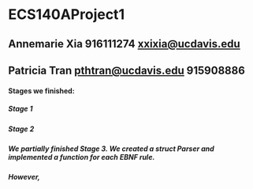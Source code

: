 # ECS140AProject1
## Annemarie Xia 916111274 xxixia@ucdavis.edu
## Patricia Tran pthtran@ucdavis.edu 915908886

#### Stages we finished:
##### Stage 1
##### Stage 2
##### We partially finished Stage 3. We created a struct Parser and implemented a function for each EBNF rule.
##### However, 
